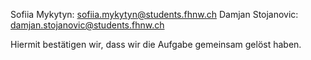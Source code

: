 Sofiia Mykytyn: sofiia.mykytyn@students.fhnw.ch
Damjan Stojanovic: damjan.stojanovic@students.fhnw.ch

Hiermit bestätigen wir, dass wir die Aufgabe gemeinsam gelöst haben.